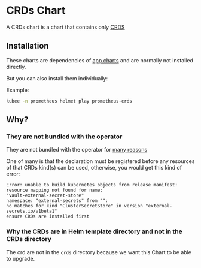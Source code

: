 # CRDs Chart


A CRDs chart is a chart that contains only [CRDS](https://kubernetes.io/docs/concepts/extend-kubernetes/api-extension/custom-resources/)


## Installation

These charts are dependencies of [app charts](app-chart.md)
and are normally not installed directly.

But you can also install them individually:

Example:
```bash
kubee -n prometheus helmet play prometheus-crds
```

## Why?

### They are not bundled with the operator

They are not bundled with the operator for [many reasons](https://helm.sh/docs/chart_best_practices/custom_resource_definitions)

One of many is that the declaration must be
registered before any resources of that CRDs kind(s) can be used, otherwise, you would get this kind of error:
```
Error: unable to build kubernetes objects from release manifest: resource mapping not found for name: 
"vault-external-secret-store" 
namespace: "external-secrets" from "": 
no matches for kind "ClusterSecretStore" in version "external-secrets.io/v1beta1"
ensure CRDs are installed first
```

### Why the CRDs are in Helm template directory and not in the CRDs directory

The crd are not in the `crds` directory
because we want this Chart to be able to upgrade.